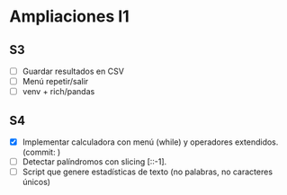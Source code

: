 # Ampliaciones I1
## S3
- [ ] Guardar resultados en CSV
- [ ] Menú repetir/salir
- [ ] venv + rich/pandas

## S4
- [x] Implementar calculadora con menú (while) y operadores extendidos. (commit: )
- [ ] Detectar palíndromos con slicing [::-1].
- [ ] Script que genere estadísticas de texto (no palabras, no caracteres únicos)